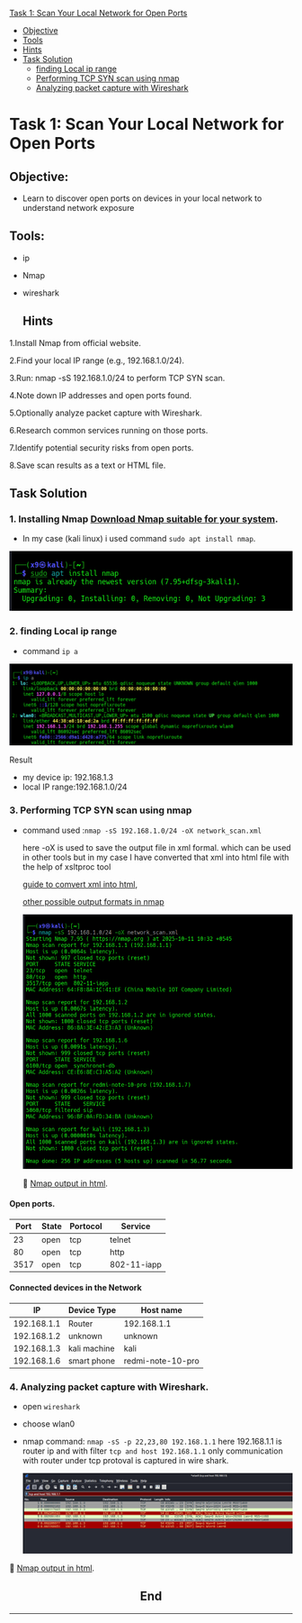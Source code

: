 [Task 1: Scan Your Local Network for Open Ports](#task-1-scan-your-local-network-for-open-ports)

  - [Objective](#objective)
  - [Tools](#tools)
  - [Hints](#hints)
  - [Task Solution](#task-solution)
    - [finding Local ip range](#2-finding-local-ip-range)
    - [Performing TCP SYN scan using nmap](#3--performing-tcp-syn-scan-using-nmap)
    - [Analyzing packet capture with Wireshark](#4-analyzing-packet-capture-with-wireshark)




# Task 1: Scan Your Local Network for Open Ports

## Objective:
- Learn to discover open ports on devices in your local network to understand
network exposure

## Tools:
- ip
- Nmap
- wireshark

  ## Hints

1.Install Nmap from official website.

2.Find your local IP range (e.g., 192.168.1.0/24).

3.Run: nmap -sS 192.168.1.0/24 to perform TCP SYN scan.

4.Note down IP addresses and open ports found.

5.Optionally analyze packet capture with Wireshark.

6.Research common services running on those ports.

7.Identify potential security risks from open ports.

8.Save scan results as a text or HTML file.


## Task Solution
### 1. Installing Nmap [Download Nmap suitable for your system](https://nmap.org/download.html).
- In my case (kali linux) i used command `sudo apt install nmap`.
  
 ![img not found](assets/nmap-install.png)

 ### 2. finding Local ip range 
 - command `ip a`

![img not found](assets/ip-scan.png)

Result 
- my device ip: 192.168.1.3
- local IP range:192.168.1.0/24

### 3.  Performing TCP SYN scan using nmap
- command used :`nmap -sS 192.168.1.0/24 -oX network_scan.xml`
  
   here -oX is used to save the output file in xml formal. which can be used in other tools but in my case I have converted that xml into html file
  with the help of xsltproc tool
  
   [guide to comvert xml into html](https://nmap.org/book/output-formats-output-to-html.html),
  
  [other possible output formats in nmap](https://nmap.org/book/output.html)

  ![img not found](assets/nmap-scan.png)

  :link: [Nmap output in html](https://th3nobody.github.io/cybersecurity/task-1/assets/nmap-scan.html).

#### Open ports.

  |Port|State|Portocol|Service|
  |----|-----|--------|-------|
  |23|open|tcp|telnet|
  |80|open|tcp|http|
  |3517|open|tcp|802-11-iapp|

  #### Connected devices in the Network
  |IP|Device Type|Host name|
  |--|-----------|---------|
  |192.168.1.1|Router|192.168.1.1|
  |192.168.1.2|unknown|unknown|
  |192.168.1.3|kali machine|kali|
  |192.168.1.6|smart phone|redmi-note-10-pro|


  ### 4. Analyzing packet capture with Wireshark.

  - open `wireshark`
  - choose wlan0
  - nmap command: `nmap -sS -p 22,23,80 192.168.1.1`
     here 192.168.1.1 is router ip and with filter `tcp and host 192.168.1.1` only communication with router under tcp protoval is captured in wire shark.

    ![img not found](assets/wireshark.png)


  :link: [Nmap output in html](https://th3nobody.github.io/cybersecurity/task-1/assets/nmap-scan.html).

  
  <h2 align="center">End</h2>

  ---
